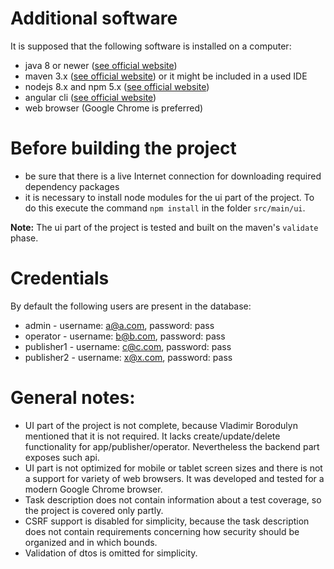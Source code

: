 # Additional software
It is supposed that the following software is installed on a computer:
* java 8 or newer ([see official website](http://www.oracle.com/technetwork/java/javase/downloads/jdk8-downloads-2133151.html))
* maven 3.x ([see official website](https://maven.apache.org/download.cgi)) or it might be included in a used IDE
* nodejs 8.x and npm 5.x ([see official website](https://nodejs.org/en/download/))
* angular cli ([see official website](https://cli.angular.io/))
* web browser (Google Chrome is preferred)

# Before building the project
* be sure that there is a live Internet connection for downloading required dependency packages
* it is necessary to install node modules for the ui part of the project. 
To do this execute the command `npm install` in the folder `src/main/ui`.

**Note:** The ui part of the project is tested and built on the maven's `validate` phase.

# Credentials
By default the following users are present in the database:
* admin - username: a@a.com, password: pass
* operator - username: b@b.com, password: pass
* publisher1 - username: c@c.com, password: pass
* publisher2 - username: x@x.com, password: pass

# General notes:
* UI part of the project is not complete, because Vladimir Borodulyn mentioned that it is not required.
It lacks create/update/delete functionality for app/publisher/operator. Nevertheless the backend part exposes such api.
* UI part is not optimized for mobile or tablet screen sizes and there is not a support for variety of web browsers.
It was developed and tested for a modern Google Chrome browser.  
* Task description does not contain information about a test coverage, so the project is covered only partly.
* CSRF support is disabled for simplicity, because the task description does not contain requirements concerning how security should be organized and in which bounds.
* Validation of dtos is omitted for simplicity.

